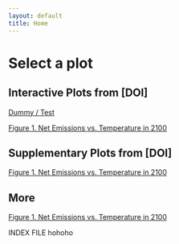 ```yaml
---
layout: default
title: Home
---
```

# Select a plot

## Interactive Plots from [DOI]

[Dummy / Test](interactive_plot.html)

[Figure 1. Net Emissions vs. Temperature in 2100](netemis_T2100_trendlines_interactive.html)


## Supplementary Plots from [DOI]
[Figure 1. Net Emissions vs. Temperature in 2100](netemis_T2100_trendlines_interactive.html)


## More
[Figure 1. Net Emissions vs. Temperature in 2100](netemis_T2100_trendlines_interactive.html)



INDEX FILE hohoho
